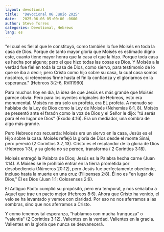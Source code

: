 ```yaml
---
layout: devotional
title:  "Devocional 06 Junio 2025"
date:   2025-06-06 05:00:00 -0600
author: Steve Torres
categories: Devotional, Hebrews
lang: es
---
```


<div class="scripture">
  "el cual es fiel al que le constituyó, como también lo fue Moisés en toda la casa de Dios. Porque de tanto mayor gloria que Moisés es estimado digno este, cuanto tiene mayor honra que la casa el que la hizo. Porque toda casa es hecha por alguno; pero el que hizo todas las cosas es Dios. Y Moisés a la verdad fue fiel en toda la casa de Dios, como siervo, para testimonio de lo que se iba a decir; pero Cristo como hijo sobre su casa, la cual casa somos nosotros, si retenemos firme hasta el fin la confianza y el gloriarnos en la esperanza." (Hebreos 3:2-6, RVR1960)
</div>

Para muchos hoy en día, la idea de que Jesús es más grande que Moisés parece obvia. Pero para los oyentes originales de Hebreos, esto era monumental. Moisés no era solo un profeta, era EL profeta. A menudo se hablaba de la Ley de Dios como la Ley de Moisés (Nehemías 8:1, 8). Moisés se presentó ante el faraón como la voz de Dios y el Señor le dijo: "tú serás para él en lugar de Dios" (Éxodo 4:16). Era un mediador, una sombra de algo más grande. 

Pero Hebreos nos recuerda: Moisés era un siervo en la casa, Jesús es el Hijo sobre la casa. Moisés reflejó la gloria de Dios desde el monte Sinaí, pero pereció (2 Corintios 3:7, 13). Cristo es el resplandor de la gloria de Dios (Hebreos 1:3), y su gloria no se perece, transforma ( 2 Corintios 3:18).

Moisés entregó la Palabra de Dios; Jesús es la Palabra hecha carne (Juan 1:14). A Moisés se le prohibió entrar en la tierra prometida por desobediencia (Números 20:12), pero Jesús fue perfectamente obediente, incluso hasta la muerte en una cruz (Filipenses 2:8). Él no es "en lugar de Dios," Él es Dios (Juan 1:1; Colosenses 2:9).

El Antiguo Pacto cumplió su propósito, pero era temporal, y nos señalaba a Aquel que trae un pacto mejor (Hebreos 8:6). Ahora que Cristo ha venido, el velo se ha levantado y vemos con claridad. Por eso no nos aferramos a las sombras, sino que nos aferramos a Cristo.

Y como tenemos tal esperanza, "hablamos con mucha franqueza" o "valentia" (2 Corintios 3:12). Valientes en la verdad. Valientes en la gracia. Valientes en la gloria que nunca se desvanecerá.